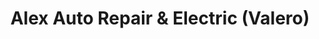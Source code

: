 ---
title: "Alex Auto Repair & Electric (Valero)"
url: /montebello/alex-auto-repair-und-electric-valero/
shop: Autowerkstatt
---